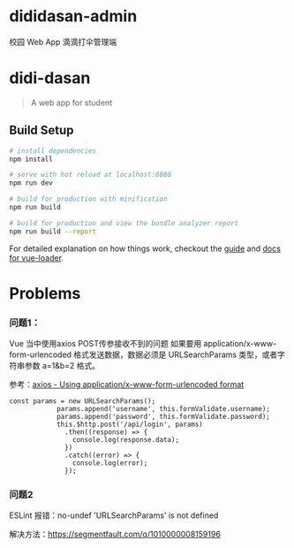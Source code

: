 # dididasan-admin
校园 Web App 滴滴打伞管理端

# didi-dasan

> A web app for student

## Build Setup

``` bash
# install dependencies
npm install

# serve with hot reload at localhost:8080
npm run dev

# build for production with minification
npm run build

# build for production and view the bundle analyzer report
npm run build --report
```

For detailed explanation on how things work, checkout the [guide](http://vuejs-templates.github.io/webpack/) and [docs for vue-loader](http://vuejs.github.io/vue-loader).


# Problems

### 问题1： 

Vue 当中使用axios POST传参接收不到的问题
如果要用 application/x-www-form-urlencoded 格式发送数据，数据必须是 URLSearchParams 类型，或者字符串参数 a=1&b=2 格式。

参考：[axios - Using application/x-www-form-urlencoded format](https://github.com/mzabriskie/axios#using-applicationx-www-form-urlencoded-format)

```
const params = new URLSearchParams();
            params.append('username', this.formValidate.username);
            params.append('password', this.formValidate.password);
            this.$http.post('/api/login', params)
              .then((response) => {
                console.log(response.data);
              })
              .catch((error) => {
                console.log(error);
              });

```

### 问题2

ESLint 报错：no-undef 'URLSearchParams' is not defined

解决方法：https://segmentfault.com/q/1010000008159196


